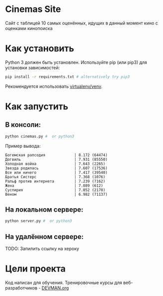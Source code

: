 # Cinemas Site

Сайт с таблицей 10 самых оценённых, идущих в данный момент кино с оценками кинопоиска

# Как установить

Python 3 должен быть установлен. Используйте pip (или pip3) для установки зависимостей:

```bash
pip install -r requirements.txt # alternatively try pip3
```

Рекомендуется использовать [virtualenv/venv](https://devman.org/encyclopedia/pip/pip_virtualenv/).

# Как запустить

## В консоли:
```bash
python cinemas.py #  or python3
```
Пример вывода:
```
Богемская рапсодия             | 8.172 (64474)
Догвиль                        | 7.931 (85550)
Холодная война                 | 7.643 (2265)
Звезда родилась                | 7.607 (17536)
Все или ничего                 | 7.417 (39540)
Братья Систерс                 | 7.368 (1076)
Ральф против интернета         | 7.239 (7162)
Жена                           | 7.089 (612)
Суспирия                       | 7.052 (2170)
Веном                          | 6.982 (71137)
```

## На локальном сервере:
```bash
python server.py #  or python3
```

## На удалённом сервере:
TODO: Запилить ссылку на хероку

# Цели проекта

Код написан для обучения. Тренировочные курсы для веб-разработчиков - [DEVMAN.org](https://devman.org)
